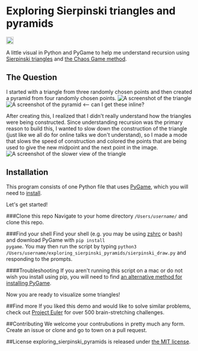 # Exploring Sierpinski triangles and pyramids
<a href='http://www.recurse.com' title='Made with love at the Recurse Center'><img src='https://cloud.githubusercontent.com/assets/2883345/11325206/336ea5f4-9150-11e5-9e90-d86ad31993d8.png' height='20px'/></a>

A little visual in Python and PyGame to help me understand recursion using [Sierpinski triangles](https://en.wikipedia.org/wiki/Sierpinski_triangle) and [the Chaos Game method](https://en.wikipedia.org/wiki/Chaos_game).

## The Question
I started with a triangle from three randomly chosen points and then created a pyramid from four randomly chosen points.
![A screenshot of the triangle]() ![A screenshot of the pyramid]() <-- can I get these inline?

After creating this, I realized that I didn't really understand how the triangles were being constructed.  Since understanding recursion was the primary reason to build this, I wanted to slow down the construction of the triangle (just like we all do for online talks we don't understand), so I made a mode that slows the speed of construction and colored the points that are being used to give the new midpoint and the next point in the image.  
![A screenshot of the slower view of the triangle]()

## Installation
This program consists of one Python file that uses [PyGame](http://pygame.org/hifi.html), which you will need to [install](http://pygame.org/wiki/GettingStarted).

Let's get started!

###Clone this repo
Navigate to your home directory <code>/Users/*username*/</code> and clone this repo.

###Find your shell
Find your shell (e.g. you may be using [zshrc]() or bash) and download PyGame with <code>pip install pygame</code>.  You may then run the script by typing <code>python3 /Users/*username*/exploring_sierpinski_pyramids/sierpinski_draw.py</code> and responding to the prompts.

####Troubleshooting
If you aren't running this script on a mac or do not wish you install using pip, you will need to find [an alternative method for installing PyGame](http://pygame.org/wiki/GettingStarted).

Now you are ready to visualize some triangles!

##Find more
If you liked this demo and would like to solve similar problems, check out [Project Euler](https://projecteuler.net/) for over 500 brain-stretching challenges. 

##Contributing
We welcome your contrubutions in pretty much any form.  Create an issue or clone and go to town on a pull request.

##License
exploring_sierpinski_pyramids is released under [the MIT license](https://github.com/vzhz/friendly_terminal/blob/master/LICENSE.txt).

